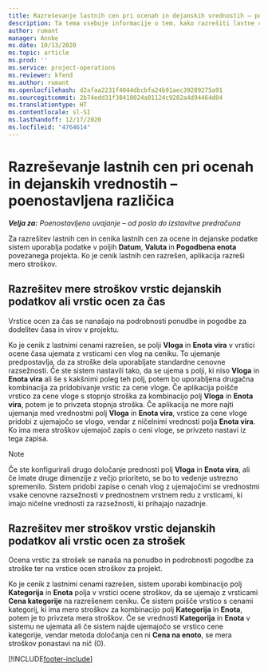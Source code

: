 ```yaml
---
title: Razreševanje lastnih cen pri ocenah in dejanskih vrednostih – poenostavljena različica
description: Ta tema vsebuje informacije o tem, kako razrešiti lastne cene za ocene in dejanske vrednosti.
author: rumant
manager: Annbe
ms.date: 10/13/2020
ms.topic: article
ms.prod: ''
ms.service: project-operations
ms.reviewer: kfend
ms.author: rumant
ms.openlocfilehash: d2afaa2231f4044dbcbfa24b91aec39289275a91
ms.sourcegitcommit: 2b74edd31f38410024a01124c9202a4d94464d04
ms.translationtype: HT
ms.contentlocale: sl-SI
ms.lasthandoff: 12/17/2020
ms.locfileid: "4764614"
---
```

# <a name="resolve-cost-prices-on-estimates-and-actuals---lite"></a>Razreševanje lastnih cen pri ocenah in dejanskih vrednostih – poenostavljena različica

_**Velja za:** Poenostavljeno uvajanje – od posla do izstavitve predračuna_

Za razrešitev lastnih cen in cenika lastnih cen za ocene in dejanske podatke sistem uporablja podatke v poljih **Datum**, **Valuta** in **Pogodbena enota** povezanega projekta. Ko je cenik lastnih cen razrešen, aplikacija razreši mero stroškov.

## <a name="resolving-cost-rates-on-actual-and-estimate-lines-for-time"></a>Razrešitev mere stroškov vrstic dejanskih podatkov ali vrstic ocen za čas

Vrstice ocen za čas se nanašajo na podrobnosti ponudbe in pogodbe za dodelitev časa in virov v projektu.

Ko je cenik z lastnimi cenami razrešen, se polji **Vloga** in **Enota vira** v vrstici ocene časa ujemata z vrsticami cen vlog na ceniku. To ujemanje predpostavlja, da za stroške dela uporabljate standardne cenovne razsežnosti. Če ste sistem nastavili tako, da se ujema s polji, ki niso **Vloga** in **Enota vira** ali še s kakšnimi poleg teh polj, potem bo uporabljena drugačna kombinacija za pridobivanje vrstic za cene vloge. Če aplikacija poišče vrstico za cene vloge s stopnjo stroška za kombinacijo polj **Vloga** in **Enota vira**, potem je to privzeta stopnja stroška. Če aplikacija ne more najti ujemanja med vrednostmi polj **Vloga** in **Enota vira**, vrstice za cene vloge pridobi z ujemajočo se vlogo, vendar z ničelnimi vrednosti polja **Enota vira**. Ko ima mera stroškov ujemajoč zapis o ceni vloge, se privzeto nastavi iz tega zapisa. 

> [!NOTE]
> Če ste konfigurirali drugo določanje prednosti polj **Vloga** in **Enota vira**, ali če imate druge dimenzije z večjo prioriteto, se bo to vedenje ustrezno spremenilo. Sistem pridobi zapise o cenah vlog z ujemajočimi se vrednostmi vsake cenovne razsežnosti v prednostnem vrstnem redu z vrsticami, ki imajo ničelne vrednosti za razsežnosti, ki prihajajo nazadnje.

## <a name="resolving-cost-rates-on-actual-and-estimate-lines-for-expense"></a>Razrešitev mer stroškov vrstic dejanskih podatkov ali vrstic ocen za strošek

Ocena vrstic za strošek se nanaša na ponudbo in podrobnosti pogodbe za stroške ter na vrstice ocen stroškov za projekt.

Ko je cenik z lastnimi cenami razrešen, sistem uporabi kombinacijo polj **Kategorija** in **Enota** polja v vrstici ocene stroškov, da se ujemajo z vrsticami **Cena kategorije** na razrešenem ceniku. Če sistem poišče vrstico s cenami kategorij, ki ima mero stroškov za kombinacijo polj **Kategorija** in **Enota**, potem je to privzeta mera stroškov. Če se vrednosti **Kategorija** in **Enota** v sistemu ne ujemata ali če sistem najde ujemajočo se vrstico cene kategorije, vendar metoda določanja cen ni **Cena na enoto**, se mera stroškov ponastavi na nič (0).


[!INCLUDE[footer-include](../../includes/footer-banner.md)]